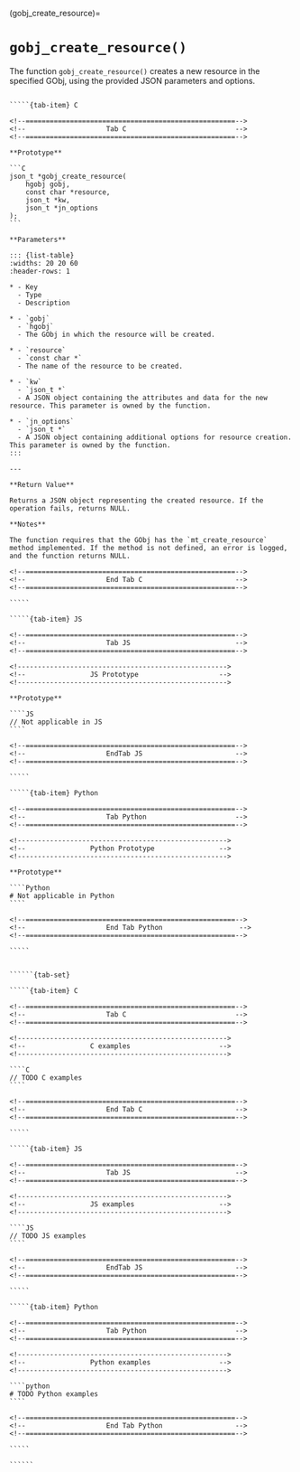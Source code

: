 <!-- ============================================================== -->
(gobj_create_resource)=
# `gobj_create_resource()`
<!-- ============================================================== -->

The function `gobj_create_resource()` creates a new resource in the specified GObj, using the provided JSON parameters and options.

<!------------------------------------------------------------>
<!--                    Prototypes                          -->
<!------------------------------------------------------------>

``````{tab-set}

`````{tab-item} C

<!--====================================================-->
<!--                    Tab C                           -->
<!--====================================================-->

**Prototype**

```C
json_t *gobj_create_resource(
    hgobj gobj,
    const char *resource,
    json_t *kw,
    json_t *jn_options
);
```

**Parameters**

::: {list-table}
:widths: 20 20 60
:header-rows: 1

* - Key
  - Type
  - Description

* - `gobj`
  - `hgobj`
  - The GObj in which the resource will be created.

* - `resource`
  - `const char *`
  - The name of the resource to be created.

* - `kw`
  - `json_t *`
  - A JSON object containing the attributes and data for the new resource. This parameter is owned by the function.

* - `jn_options`
  - `json_t *`
  - A JSON object containing additional options for resource creation. This parameter is owned by the function.
:::

---

**Return Value**

Returns a JSON object representing the created resource. If the operation fails, returns NULL.

**Notes**

The function requires that the GObj has the `mt_create_resource` method implemented. If the method is not defined, an error is logged, and the function returns NULL.

<!--====================================================-->
<!--                    End Tab C                       -->
<!--====================================================-->

`````

`````{tab-item} JS

<!--====================================================-->
<!--                    Tab JS                          -->
<!--====================================================-->

<!---------------------------------------------------->
<!--                JS Prototype                    -->
<!---------------------------------------------------->

**Prototype**

````JS
// Not applicable in JS
````

<!--====================================================-->
<!--                    EndTab JS                       -->
<!--====================================================-->

`````

`````{tab-item} Python

<!--====================================================-->
<!--                    Tab Python                      -->
<!--====================================================-->

<!---------------------------------------------------->
<!--                Python Prototype                -->
<!---------------------------------------------------->

**Prototype**

````Python
# Not applicable in Python
````

<!--====================================================-->
<!--                    End Tab Python                   -->
<!--====================================================-->

`````

``````

<!------------------------------------------------------------>
<!--                    Examples                            -->
<!------------------------------------------------------------>

```````{dropdown} Examples

``````{tab-set}

`````{tab-item} C

<!--====================================================-->
<!--                    Tab C                           -->
<!--====================================================-->

<!---------------------------------------------------->
<!--                C examples                      -->
<!---------------------------------------------------->

````C
// TODO C examples
````

<!--====================================================-->
<!--                    End Tab C                       -->
<!--====================================================-->

`````

`````{tab-item} JS

<!--====================================================-->
<!--                    Tab JS                          -->
<!--====================================================-->

<!---------------------------------------------------->
<!--                JS examples                     -->
<!---------------------------------------------------->

````JS
// TODO JS examples
````

<!--====================================================-->
<!--                    EndTab JS                       -->
<!--====================================================-->

`````

`````{tab-item} Python

<!--====================================================-->
<!--                    Tab Python                      -->
<!--====================================================-->

<!---------------------------------------------------->
<!--                Python examples                 -->
<!---------------------------------------------------->

````python
# TODO Python examples
````

<!--====================================================-->
<!--                    End Tab Python                  -->
<!--====================================================-->

`````

``````

```````
